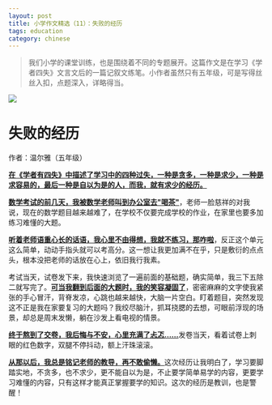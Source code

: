 ```yaml
---
layout: post
title: 小学作文精选（11）：失败的经历
tags: education
category: chinese
---
```


> 我们小学的课堂训练，也是围绕着不同的专题展开。这篇作文是在学习《学者四失》文言文后的一篇记叙文练笔。小作者虽然只有五年级，可是写得丝丝入扣，点题深入，详略得当。

![](https://crsando.github.io/images/2025-05-22/girl.jpg)

# 失败的经历

作者：温尔雅（五年级）

<u>**在《学者有四失》中描述了学习中的四种过失，一种是贪多，一种是求少，一种是求容易的，最后一种是自以为是的人，而我，就有求少的经历。**</u>

<u>**数学考试的前几天，我被数学老师叫到办公室去"喝茶"**</u>，老师一脸慈祥的对我说，现在的数学题目越来越难了，在学校不仅要完成学校的作业，在家里也要多加练习难懂的大题。

<u>**听着老师语重心长的话语，我心里不由得想，我就不练习，那咋啦**</u>，反正这个单元这么简单，动动手指头就可以考高分。这一想让我更加满不在乎，只是敷衍的点点头，根本没把老师的话放在心上，依旧我行我素。

考试当天，试卷发下来，我快速浏览了一遍前面的基础题，确实简单，我三下五除二就写完了。<u>**可当我翻到后面的大题时，我的笑容凝固了**</u>，密密麻麻的文字使我紧张的手心冒汗，背脊发凉，心跳也越来越快，大脑一片空白。盯着题目，突然发现这不正是我在家要复习的大题吗？我绞尽脑汁，抓耳挠腮的去想，可眼前浮现的场景，却总是周末发懒，躺在沙发上看电视的情景。

<u>**终于熬到了交卷，我后悔与不安，心里充满了忐忑……**</u>发卷当天，看着试卷上刺眼的红色数字，双腿不停抖动，额上汗珠滚滚。

<u>**从那以后，我总是铭记老师的教导，再不敢偷懒。**</u>这次经历让我明白了，学习要脚踏实地，不贪多，也不求少，更不能自以为是，不止要学简单易学的内容，更要学习难懂的内容，只有这样才能真正掌握要学的知识。这次的经历是教训，也是警醒！


